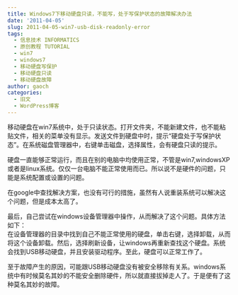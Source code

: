 ```yaml
---
title: Windows7下移动硬盘只读，不能写，处于写保护状态的故障解决办法
date: '2011-04-05'
slug: 2011-04-05-win7-usb-disk-readonly-error
tags:
  - 信息技术 INFORMATICS
  - 原创教程 TUTORIAL
  - win7
  - windows7
  - 移动硬盘写保护
  - 移动硬盘只读
  - 移动硬盘故障
author: gaoch
categories:
  - 旧文
  - WordPress博客
---
```



移动硬盘在win7系统中，处于只读状态。打开文件夹，不能新建文件，也不能粘贴文件，相关的菜单没有显示。发送文件到硬盘中时，提示“硬盘处于写保护状态”。在系统磁盘管理器中，右键单击磁盘，选择属性，会有硬盘只读的提示。

硬盘一直能够正常运行，而且在别的电脑中均使用正常，不管是win7,windowsXP或者是linux系统。仅仅一台电脑不能正常使用而已。所以说不是硬件的问题，只能是系统配置或设置的问题。

在google中查找解决方案，也没有可行的措施，虽然有人说重装系统可以解决这个问题，但是成本太高了。

最后，自己尝试在windows设备管理器中操作，从而解决了这个问题。具体方法如下：  
在设备管理器的目录中找到自己不能正常使用的硬盘，单击右键，选择卸载，从而将这个设备卸载。然后，选择刷新设备，让windows再重新查找这个硬盘。系统会找到USB移动硬盘，并且安装驱动程序。至此，硬盘可以正常工作了。

至于故障产生的原因，可能跟USB移动硬盘没有被安全移除有关系。windows系统中有时候莫名其妙的不能安全删除硬件，所以就直接拔掉走人了。于是便有了这种莫名其妙的故障。
